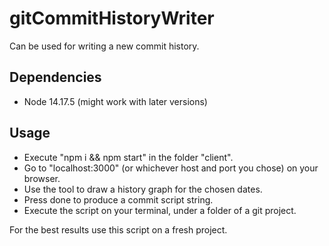 # gitCommitHistoryWriter

Can be used for writing a new commit history.

## Dependencies

-   Node 14.17.5 (might work with later versions)

## Usage

-   Execute "npm i && npm start" in the folder "client".
-   Go to "localhost:3000" (or whichever host and port you chose) on your browser.
-   Use the tool to draw a history graph for the chosen dates.
-   Press done to produce a commit script string.
-   Execute the script on your terminal, under a folder of a git project.

For the best results use this script on a fresh project.
